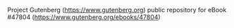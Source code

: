 Project Gutenberg (https://www.gutenberg.org) public repository for eBook #47804 (https://www.gutenberg.org/ebooks/47804)
